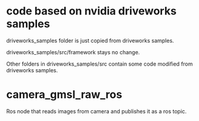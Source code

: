 # code based on nvidia driveworks samples

driveworks_samples folder is just copied from driveworks samples.

driveworks_samples/src/framework stays no change. 

Other folders in driveworks_samples/src contain some code modified from driveworks samples.

# camera_gmsl_raw_ros

Ros node that reads images from camera and publishes it as a ros topic.

